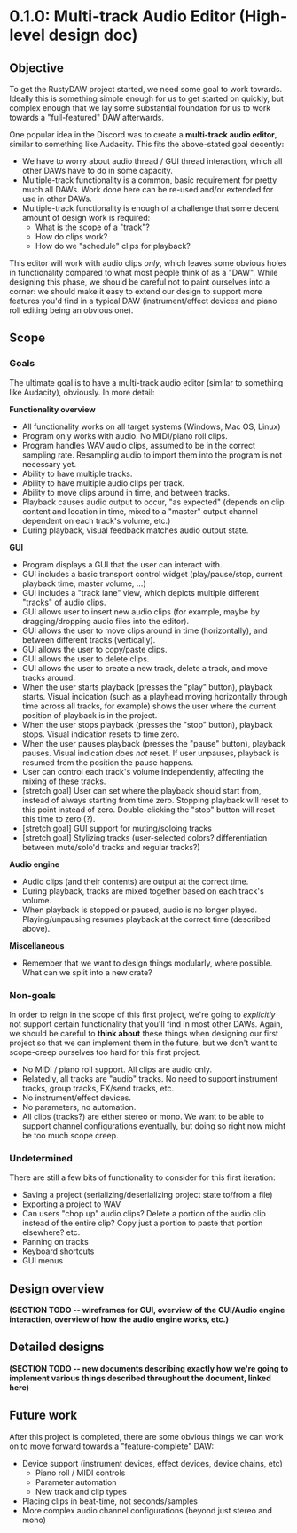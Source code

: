 # 0.1.0: Multi-track Audio Editor (High-level design doc)

## Objective

To get the RustyDAW project started, we need some goal to work towards. Ideally this is something simple enough for us to get started on quickly, but complex enough that we lay some substantial foundation for us to work towards a "full-featured" DAW afterwards.

One popular idea in the Discord was to create a **multi-track audio editor**, similar to something like Audacity. This fits the above-stated goal decently:

 - We have to worry about audio thread / GUI thread interaction, which all other DAWs have to do in some capacity.
 - Multiple-track functionality is a common, basic requirement for pretty much all DAWs. Work done here can be re-used and/or extended for use in other DAWs.
 - Multiple-track functionality is enough of a challenge that some decent amount of design work is required:
    - What is the scope of a "track"?
    - How do clips work?
    - How do we "schedule" clips for playback?

This editor will work with audio clips *only*, which leaves some obvious holes in functionality compared to what most people think of as a "DAW". While designing this phase, we should be careful not to paint ourselves into a corner: we should make it easy to extend our design to support more features you'd find in a typical DAW (instrument/effect devices and piano roll editing being an obvious one).

## Scope

### Goals

The ultimate goal is to have a multi-track audio editor (similar to something like Audacity), obviously. In more detail:

**Functionality overview**

 - All functionality works on all target systems (Windows, Mac OS, Linux)
 - Program only works with audio. No MIDI/piano roll clips.
 - Program handles WAV audio clips, assumed to be in the correct sampling rate. Resampling audio to import them into the program is not necessary yet.
 - Ability to have multiple tracks.
 - Ability to have multiple audio clips per track.
 - Ability to move clips around in time, and between tracks.
 - Playback causes audio output to occur, "as expected" (depends on clip content and location in time, mixed to a "master" output channel dependent on each track's volume, etc.)
 - During playback, visual feedback matches audio output state.

**GUI**

 - Program displays a GUI that the user can interact with.
 - GUI includes a basic transport control widget (play/pause/stop, current playback time, master volume, ...)
 - GUI includes a "track lane" view, which depicts multiple different "tracks" of audio clips.
 - GUI allows user to insert new audio clips (for example, maybe by dragging/dropping audio files into the editor).
 - GUI allows the user to move clips around in time (horizontally), and between different tracks (vertically).
 - GUI allows the user to copy/paste clips.
 - GUI allows the user to delete clips.
 - GUI allows the user to create a new track, delete a track, and move tracks around.
 - When the user starts playback (presses the "play" button), playback starts. Visual indication (such as a playhead moving horizontally through time across all tracks, for example) shows the user where the current position of playback is in the project.
 - When the user stops playback (presses the "stop" button), playback stops. Visual indication resets to time zero.
 - When the user pauses playback (presses the "pause" button), playback pauses. Visual indication does *not* reset. If user unpauses, playback is resumed from the position the pause happens.
 - User can control each track's volume independently, affecting the mixing of these tracks.
 - [stretch goal] User can set where the playback should start from, instead of always starting from time zero. Stopping playback will reset to this point instead of zero. Double-clicking the "stop" button will reset this time to zero (?).
 - [stretch goal] GUI support for muting/soloing tracks
 - [stretch goal] Stylizing tracks (user-selected colors? differentiation between mute/solo'd tracks and regular tracks?)

**Audio engine**

 - Audio clips (and their contents) are output at the correct time.
 - During playback, tracks are mixed together based on each track's volume.
 - When playback is stopped or paused, audio is no longer played. Playing/unpausing resumes playback at the correct time (described above).

**Miscellaneous**

 - Remember that we want to design things modularly, where possible. What can we split into a new crate?

### Non-goals

In order to reign in the scope of this first project, we're going to *explicitly* not support certain functionality that you'll find in most other DAWs. Again, we should be careful to **think about** these things when designing our first project so that we can implement them in the future, but we don't want to scope-creep ourselves too hard for this first project.

 - No MIDI / piano roll support. All clips are audio only.
 - Relatedly, all tracks are "audio" tracks. No need to support instrument tracks, group tracks, FX/send tracks, etc.
 - No instrument/effect devices.
 - No parameters, no automation.
 - All clips (tracks?) are either stereo or mono. We want to be able to support channel configurations eventually, but doing so right now might be too much scope creep.

### Undetermined

There are still a few bits of functionality to consider for this first iteration:

 - Saving a project (serializing/deserializing project state to/from a file)
 - Exporting a project to WAV
 - Can users "chop up" audio clips? Delete a portion of the audio clip instead of the entire clip? Copy just a portion to paste that portion elsewhere? etc.
 - Panning on tracks
 - Keyboard shortcuts
 - GUI menus

## Design overview

**(SECTION TODO -- wireframes for GUI, overview of the GUI/Audio engine interaction, overview of how the audio engine works, etc.)**

## Detailed designs

**(SECTION TODO -- new documents describing exactly how we're going to implement various things described throughout the document, linked here)**

## Future work

After this project is completed, there are some obvious things we can work on to move forward towards a "feature-complete" DAW:

 - Device support (instrument devices, effect devices, device chains, etc)
    - Piano roll / MIDI controls
    - Parameter automation
    - New track and clip types
 - Placing clips in beat-time, not seconds/samples
 - More complex audio channel configurations (beyond just stereo and mono)

